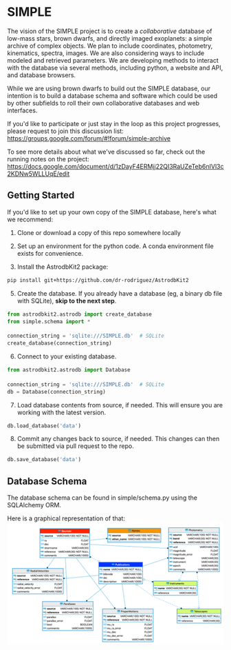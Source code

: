 # SIMPLE

The vision of the SIMPLE project is to create a *collaborative* database of low-mass stars, brown dwarfs, and directly imaged exoplanets: a simple archive of complex objects. We plan to include coordinates, photometry, kinematics, spectra, images. We are also considering ways to include modeled and retrieved parameters. We are developing methods to interact with the database via several methods, including python, a website and API, and database browsers.

While we are using brown dwarfs to build out the SIMPLE database, our intention is to build a database schema and software which could be used by other subfields to roll their own collaborative databases and web interfaces.

If you'd like to participate or just stay in the loop as this project progresses, please request to join this discussion list:
https://groups.google.com/forum/#!forum/simple-archive

To see more details about what we've discussed so far, check out the running notes on the project: https://docs.google.com/document/d/1zDayF4ERMjj22QI3RaUZeTeb6nIVl3c2KDNw5WLLUqE/edit

## Getting Started

If you'd like to set up your own copy of the SIMPLE database, here's what we recommend:

1. Clone or download a copy of this repo somewhere locally

2. Set up an environment for the python code. 
A conda environment file exists for convenience.

3. Install the AstrodbKit2 package:

```bash
pip install git+https://github.com/dr-rodriguez/AstrodbKit2
```

5. Create the database. If you already have a database (eg, a binary db file with SQLite), **skip to the next step**. 

```python
from astrodbkit2.astrodb import create_database
from simple.schema import *

connection_string = 'sqlite:///SIMPLE.db'  # SQLite
create_database(connection_string)
```

6. Connect to your existing database.

```python
from astrodbkit2.astrodb import Database

connection_string = 'sqlite:///SIMPLE.db'  # SQLite
db = Database(connection_string)
```

7. Load database contents from source, if needed. 
This will ensure you are working with the latest version.

```python
db.load_database('data')
```

8. Commit any changes back to source, if needed.
This changes can then be submitted via pull request to the repo.

```python
db.save_database('data')
```

## Database Schema

The database schema can be found in simple/schema.py using the SQLAlchemy ORM.

Here is a graphical representation of that:
![schema](documentation/figures/schema.png)
